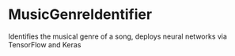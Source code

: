 # MusicGenreIdentifier
Identifies the musical genre of a song, deploys neural networks via TensorFlow and Keras
